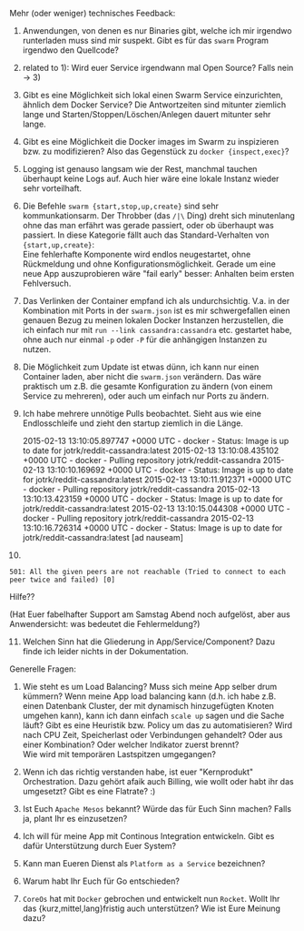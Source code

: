 Mehr (oder weniger) technisches Feedback:

1) Anwendungen, von denen es nur Binaries gibt, welche ich mir irgendwo
runterladen muss sind mir suspekt. Gibt es für das `swarm` Program irgendwo den
Quellcode?

2) related to 1): Wird euer Service irgendwann mal Open Source? Falls nein -> 3)

3) Gibt es eine Möglichkeit sich lokal einen Swarm Service einzurichten, ähnlich
dem Docker Service? Die Antwortzeiten sind mitunter ziemlich lange und
Starten/Stoppen/Löschen/Anlegen dauert mitunter sehr lange.

4) Gibt es eine Möglichkeit die Docker images im Swarm zu inspizieren bzw. zu
modifizieren? Also das Gegenstück zu `docker {inspect,exec}`?

5) Logging ist genauso langsam wie der Rest, manchmal tauchen überhaupt keine
Logs auf. Auch hier wäre eine lokale Instanz wieder sehr vorteilhaft.

6) Die Befehle `swarm {start,stop,up,create}` sind sehr kommunkationsarm. Der
Throbber (das `/|\` Ding) dreht sich minutenlang ohne das man erfährt was gerade
passiert, oder ob überhaupt was passiert.
In diese Kategorie fällt auch das Standard-Verhalten von `{start,up,create}`:  
Eine fehlerhafte Komponente wird endlos neugestartet, ohne Rückmeldung und ohne
Konfigurationsmöglichkeit. Gerade um eine neue App auszuprobieren wäre "fail
early" besser: Anhalten beim ersten Fehlversuch.

7) Das Verlinken der Container empfand ich als undurchsichtig. V.a. in der
Kombination mit Ports in der `swarm.json` ist es mir schwergefallen einen
genauen Bezug zu meinen lokalen Docker Instanzen herzustellen, die ich einfach
nur mit `run --link cassandra:cassandra` etc. gestartet habe, ohne auch nur
einmal `-p` oder `-P` für die anhängigen Instanzen zu nutzen.

8) Die Möglichkeit zum Update ist etwas dünn, ich kann nur einen Container
laden, aber nicht die `swarm.json` verändern. Das wäre praktisch um z.B. die
gesamte Konfiguration zu ändern (von einem Service zu mehreren), oder auch um
einfach nur Ports zu ändern.

9) Ich habe mehrere unnötige Pulls beobachtet. Sieht aus wie eine Endlosschleife
und zieht den startup ziemlich in die Länge.

    2015-02-13 13:10:05.897747 +0000 UTC - docker  - Status: Image is up to date for jotrk/reddit-cassandra:latest
    2015-02-13 13:10:08.435102 +0000 UTC - docker  - Pulling repository jotrk/reddit-cassandra
    2015-02-13 13:10:10.169692 +0000 UTC - docker  - Status: Image is up to date for jotrk/reddit-cassandra:latest
    2015-02-13 13:10:11.912371 +0000 UTC - docker  - Pulling repository jotrk/reddit-cassandra
    2015-02-13 13:10:13.423159 +0000 UTC - docker  - Status: Image is up to date for jotrk/reddit-cassandra:latest
    2015-02-13 13:10:15.044308 +0000 UTC - docker  - Pulling repository jotrk/reddit-cassandra
    2015-02-13 13:10:16.726314 +0000 UTC - docker  - Status: Image is up to date for jotrk/reddit-cassandra:latest
    [ad nauseam]

10)

    501: All the given peers are not reachable (Tried to connect to each peer twice and failed) [0]

Hilfe??

(Hat Euer fabelhafter Support am Samstag Abend noch aufgelöst, aber aus
Anwendersicht: was bedeutet die Fehlermeldung?)

11) Welchen Sinn hat die Gliederung in App/Service/Component?
Dazu finde ich leider nichts in der Dokumentation.


Generelle Fragen:

1) Wie steht es um Load Balancing? Muss sich meine App selber drum kümmern? Wenn
meine App load balancing kann (d.h. ich habe z.B. einen Datenbank Cluster, der
mit dynamisch hinzugefügten Knoten umgehen kann), kann ich dann einfach `scale
up` sagen und die Sache läuft? Gibt es eine Heuristik bzw. Policy um das zu
automatisieren? Wird nach CPU Zeit, Speicherlast oder Verbindungen gehandelt?
Oder aus einer Kombination? Oder welcher Indikator zuerst brennt?  
Wie wird mit temporären Lastspitzen umgegangen?

2) Wenn ich das richtig verstanden habe, ist euer "Kernprodukt" Orchestration.
Dazu gehört afaik auch Billing, wie wollt oder habt ihr das umgesetzt? Gibt es
eine Flatrate? :)

3) Ist Euch `Apache Mesos` bekannt? Würde das für Euch Sinn machen? Falls ja,
plant Ihr es einzusetzen?

4) Ich will für meine App mit Continous Integration entwickeln. Gibt es dafür
Unterstützung durch Euer System?

5) Kann man Eueren Dienst als `Platform as a Service` bezeichnen?

6) Warum habt Ihr Euch für Go entschieden?

7) `CoreOs` hat mit `Docker` gebrochen und entwickelt nun `Rocket`. Wollt Ihr
das {kurz,mittel,lang}fristig auch unterstützen? Wie ist Eure Meinung dazu?
